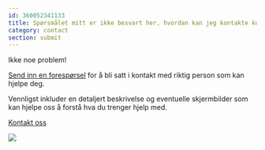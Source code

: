```yaml
---
id: 360052341133
title: Spørsmålet mitt er ikke besvart her, hvordan kan jeg kontakte kundestøtte?
category: contact 
section: submit
---
```

Ikke noe problem!

[Send inn en forespørsel](https://help.studycat.com/hc/en-gb/requests/new) for å bli satt i kontakt med riktig person som kan hjelpe deg.

Vennligst inkluder en detaljert beskrivelse og eventuelle skjermbilder som kan hjelpe oss å forstå hva du trenger hjelp med.

[Kontakt oss](https://help.studycat.com/hc/en-gb/requests/new)

![](https://help.studycat.com/hc/article_attachments/31662880176025)

